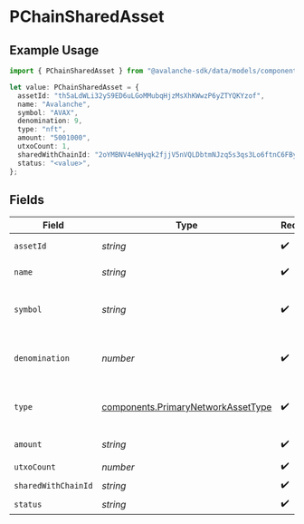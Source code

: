 # PChainSharedAsset

## Example Usage

```typescript
import { PChainSharedAsset } from "@avalanche-sdk/data/models/components";

let value: PChainSharedAsset = {
  assetId: "th5aLdWLi32yS9ED6uLGoMMubqHjzMsXhKWwzP6yZTYQKYzof",
  name: "Avalanche",
  symbol: "AVAX",
  denomination: 9,
  type: "nft",
  amount: "5001000",
  utxoCount: 1,
  sharedWithChainId: "2oYMBNV4eNHyqk2fjjV5nVQLDbtmNJzq5s3qs3Lo6ftnC6FByM",
  status: "<value>",
};
```

## Fields

| Field                                                                                    | Type                                                                                     | Required                                                                                 | Description                                                                              | Example                                                                                  |
| ---------------------------------------------------------------------------------------- | ---------------------------------------------------------------------------------------- | ---------------------------------------------------------------------------------------- | ---------------------------------------------------------------------------------------- | ---------------------------------------------------------------------------------------- |
| `assetId`                                                                                | *string*                                                                                 | :heavy_check_mark:                                                                       | Unique ID for an asset.                                                                  | th5aLdWLi32yS9ED6uLGoMMubqHjzMsXhKWwzP6yZTYQKYzof                                        |
| `name`                                                                                   | *string*                                                                                 | :heavy_check_mark:                                                                       | Name of this asset.                                                                      | Avalanche                                                                                |
| `symbol`                                                                                 | *string*                                                                                 | :heavy_check_mark:                                                                       | Symbol for this asset (max 4 characters).                                                | AVAX                                                                                     |
| `denomination`                                                                           | *number*                                                                                 | :heavy_check_mark:                                                                       | Denomination of this asset to represent fungibility.                                     | 9                                                                                        |
| `type`                                                                                   | [components.PrimaryNetworkAssetType](../../models/components/primarynetworkassettype.md) | :heavy_check_mark:                                                                       | Type of asset like SECP256K1 or NFT.                                                     |                                                                                          |
| `amount`                                                                                 | *string*                                                                                 | :heavy_check_mark:                                                                       | Amount of the asset.                                                                     | 5001000                                                                                  |
| `utxoCount`                                                                              | *number*                                                                                 | :heavy_check_mark:                                                                       | N/A                                                                                      | 1                                                                                        |
| `sharedWithChainId`                                                                      | *string*                                                                                 | :heavy_check_mark:                                                                       | N/A                                                                                      | 2oYMBNV4eNHyqk2fjjV5nVQLDbtmNJzq5s3qs3Lo6ftnC6FByM                                       |
| `status`                                                                                 | *string*                                                                                 | :heavy_check_mark:                                                                       | N/A                                                                                      |                                                                                          |